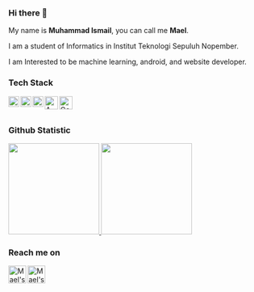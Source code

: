 ### Hi there 👋

My name is **Muhammad Ismail**, you can call me **Mael**.

I am a student of Informatics in Institut Teknologi Sepuluh Nopember.

I am Interested to be machine learning, android, and website developer.
### Tech Stack
  <a href="#"><img align="left" alt="Python" title="Python" width="21px" src="https://www.python.org/static/opengraph-icon-200x200.png" /></a>
  <a href="#"><img align="left" alt="C" title="C" width="21px" src="[https://www.jalalmhz.ir/wp-content/uploads/2021/05/Introduction-to-C-programming-language.png](https://e7.pngegg.com/pngimages/465/779/png-clipart-blue-and-white-c-logo-the-c-programming-language-computer-programming-computer-icons-programmer-blue-angle.png)" /></a>
  <a href="#"><img align="left" alt="JavaScript" title="JavaScript" width="21px" src="https://upload.wikimedia.org/wikipedia/commons/9/99/Unofficial_JavaScript_logo_2.svg" /></a>
  <a href="#"><img align="left" alt="AWS" title="AWS" width="26px" src="https://download.logo.wine/logo/Amazon_Web_Services/Amazon_Web_Services-Logo.wine.png" /></a>
  <a href="#"><img align="left" alt="Google Colab" title="Google Colab" width="26px" src="https://colab.research.google.com/img/colab_favicon_256px.png" /></a>
  <br>
  <br>
### Github Statistic
<p align="left">
<a href="https://github.com/mail2418">
  <img height="180em" src="https://github-readme-stats-eight-theta.vercel.app/api?username=mail2418&show_icons=true&theme=algolia&include_all_commits=true&count_private=true"/>
  <img height="180em" src="https://github-readme-stats-eight-theta.vercel.app/api/top-langs/?username=mail2418&layout=compact&langs_count=8&theme=algolia"/>
</a>
</p>

### Reach me on
<a href="https://www.linkedin.com/in/muhammad-ismail-a0b636190/">
  <img align="left" alt="Mael's LinkedIn" width="35px" src="https://img.icons8.com/color/48/000000/linkedin.png" />
</a>
<a href="https://www.instagram.com/mail2418/?hl=id">
  <img align="left" alt="Mael's Instagram" width="35px" src="https://img.icons8.com/color/48/000000/instagram-new.png" />
</a>
